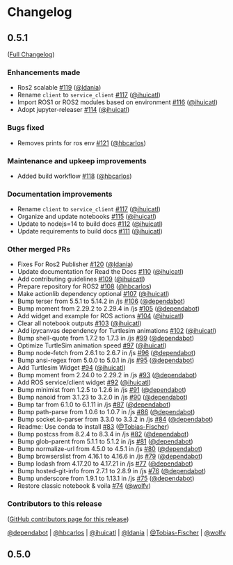 # Changelog

<!-- <START NEW CHANGELOG ENTRY> -->

## 0.5.1

([Full Changelog](https://github.com/RoboStack/jupyter-ros/compare/0.5.0...1f6c46c9d24768a30817996445140d8ce956106d))

### Enhancements made

- Ros2 scalable [#119](https://github.com/RoboStack/jupyter-ros/pull/119) ([@ldania](https://github.com/ldania))
- Rename `client` to `service_client` [#117](https://github.com/RoboStack/jupyter-ros/pull/117) ([@ihuicatl](https://github.com/ihuicatl))
- Import ROS1 or ROS2 modules based on environment [#116](https://github.com/RoboStack/jupyter-ros/pull/116) ([@ihuicatl](https://github.com/ihuicatl))
- Adopt jupyter-releaser [#114](https://github.com/RoboStack/jupyter-ros/pull/114) ([@ihuicatl](https://github.com/ihuicatl))

### Bugs fixed

- Removes prints for ros env [#121](https://github.com/RoboStack/jupyter-ros/pull/121) ([@hbcarlos](https://github.com/hbcarlos))

### Maintenance and upkeep improvements

- Added build workflow [#118](https://github.com/RoboStack/jupyter-ros/pull/118) ([@hbcarlos](https://github.com/hbcarlos))

### Documentation improvements

- Rename `client` to `service_client` [#117](https://github.com/RoboStack/jupyter-ros/pull/117) ([@ihuicatl](https://github.com/ihuicatl))
- Organize and update notebooks [#115](https://github.com/RoboStack/jupyter-ros/pull/115) ([@ihuicatl](https://github.com/ihuicatl))
- Update to nodejs=14 to build docs [#112](https://github.com/RoboStack/jupyter-ros/pull/112) ([@ihuicatl](https://github.com/ihuicatl))
- Update requirements to build docs [#111](https://github.com/RoboStack/jupyter-ros/pull/111) ([@ihuicatl](https://github.com/ihuicatl))

### Other merged PRs

- Fixes For Ros2 Publisher [#120](https://github.com/RoboStack/jupyter-ros/pull/120) ([@ldania](https://github.com/ldania))
- Update documentation for Read the Docs [#110](https://github.com/RoboStack/jupyter-ros/pull/110) ([@ihuicatl](https://github.com/ihuicatl))
- Add contributing guidelines [#109](https://github.com/RoboStack/jupyter-ros/pull/109) ([@ihuicatl](https://github.com/ihuicatl))
- Prepare repository for ROS2 [#108](https://github.com/RoboStack/jupyter-ros/pull/108) ([@hbcarlos](https://github.com/hbcarlos))
- Make actionlib dependency optional [#107](https://github.com/RoboStack/jupyter-ros/pull/107) ([@ihuicatl](https://github.com/ihuicatl))
- Bump terser from 5.5.1 to 5.14.2 in /js [#106](https://github.com/RoboStack/jupyter-ros/pull/106) ([@dependabot](https://github.com/dependabot))
- Bump moment from 2.29.2 to 2.29.4 in /js [#105](https://github.com/RoboStack/jupyter-ros/pull/105) ([@dependabot](https://github.com/dependabot))
- Add widget and example for ROS actions [#104](https://github.com/RoboStack/jupyter-ros/pull/104) ([@ihuicatl](https://github.com/ihuicatl))
- Clear all notebook outputs [#103](https://github.com/RoboStack/jupyter-ros/pull/103) ([@ihuicatl](https://github.com/ihuicatl))
- Add ipycanvas dependency for Turtlesim animations [#102](https://github.com/RoboStack/jupyter-ros/pull/102) ([@ihuicatl](https://github.com/ihuicatl))
- Bump shell-quote from 1.7.2 to 1.7.3 in /js [#99](https://github.com/RoboStack/jupyter-ros/pull/99) ([@dependabot](https://github.com/dependabot))
- Optimize TurtleSim animation speed [#97](https://github.com/RoboStack/jupyter-ros/pull/97) ([@ihuicatl](https://github.com/ihuicatl))
- Bump node-fetch from 2.6.1 to 2.6.7 in /js [#96](https://github.com/RoboStack/jupyter-ros/pull/96) ([@dependabot](https://github.com/dependabot))
- Bump ansi-regex from 5.0.0 to 5.0.1 in /js [#95](https://github.com/RoboStack/jupyter-ros/pull/95) ([@dependabot](https://github.com/dependabot))
- Add Turtlesim Widget [#94](https://github.com/RoboStack/jupyter-ros/pull/94) ([@ihuicatl](https://github.com/ihuicatl))
- Bump moment from 2.24.0 to 2.29.2 in /js [#93](https://github.com/RoboStack/jupyter-ros/pull/93) ([@dependabot](https://github.com/dependabot))
- Add ROS service/client widget [#92](https://github.com/RoboStack/jupyter-ros/pull/92) ([@ihuicatl](https://github.com/ihuicatl))
- Bump minimist from 1.2.5 to 1.2.6 in /js [#91](https://github.com/RoboStack/jupyter-ros/pull/91) ([@dependabot](https://github.com/dependabot))
- Bump nanoid from 3.1.23 to 3.2.0 in /js [#90](https://github.com/RoboStack/jupyter-ros/pull/90) ([@dependabot](https://github.com/dependabot))
- Bump tar from 6.1.0 to 6.1.11 in /js [#87](https://github.com/RoboStack/jupyter-ros/pull/87) ([@dependabot](https://github.com/dependabot))
- Bump path-parse from 1.0.6 to 1.0.7 in /js [#86](https://github.com/RoboStack/jupyter-ros/pull/86) ([@dependabot](https://github.com/dependabot))
- Bump socket.io-parser from 3.3.0 to 3.3.2 in /js [#84](https://github.com/RoboStack/jupyter-ros/pull/84) ([@dependabot](https://github.com/dependabot))
- Readme: Use conda to install [#83](https://github.com/RoboStack/jupyter-ros/pull/83) ([@Tobias-Fischer](https://github.com/Tobias-Fischer))
- Bump postcss from 8.2.4 to 8.3.4 in /js [#82](https://github.com/RoboStack/jupyter-ros/pull/82) ([@dependabot](https://github.com/dependabot))
- Bump glob-parent from 5.1.1 to 5.1.2 in /js [#81](https://github.com/RoboStack/jupyter-ros/pull/81) ([@dependabot](https://github.com/dependabot))
- Bump normalize-url from 4.5.0 to 4.5.1 in /js [#80](https://github.com/RoboStack/jupyter-ros/pull/80) ([@dependabot](https://github.com/dependabot))
- Bump browserslist from 4.16.1 to 4.16.6 in /js [#79](https://github.com/RoboStack/jupyter-ros/pull/79) ([@dependabot](https://github.com/dependabot))
- Bump lodash from 4.17.20 to 4.17.21 in /js [#77](https://github.com/RoboStack/jupyter-ros/pull/77) ([@dependabot](https://github.com/dependabot))
- Bump hosted-git-info from 2.7.1 to 2.8.9 in /js [#76](https://github.com/RoboStack/jupyter-ros/pull/76) ([@dependabot](https://github.com/dependabot))
- Bump underscore from 1.9.1 to 1.13.1 in /js [#75](https://github.com/RoboStack/jupyter-ros/pull/75) ([@dependabot](https://github.com/dependabot))
- Restore classic notebook & voila [#74](https://github.com/RoboStack/jupyter-ros/pull/74) ([@wolfv](https://github.com/wolfv))

### Contributors to this release

([GitHub contributors page for this release](https://github.com/RoboStack/jupyter-ros/graphs/contributors?from=2021-04-20&to=2022-08-11&type=c))

[@dependabot](https://github.com/search?q=repo%3ARoboStack%2Fjupyter-ros+involves%3Adependabot+updated%3A2021-04-20..2022-08-11&type=Issues) | [@hbcarlos](https://github.com/search?q=repo%3ARoboStack%2Fjupyter-ros+involves%3Ahbcarlos+updated%3A2021-04-20..2022-08-11&type=Issues) | [@ihuicatl](https://github.com/search?q=repo%3ARoboStack%2Fjupyter-ros+involves%3Aihuicatl+updated%3A2021-04-20..2022-08-11&type=Issues) | [@ldania](https://github.com/search?q=repo%3ARoboStack%2Fjupyter-ros+involves%3Aldania+updated%3A2021-04-20..2022-08-11&type=Issues) | [@Tobias-Fischer](https://github.com/search?q=repo%3ARoboStack%2Fjupyter-ros+involves%3ATobias-Fischer+updated%3A2021-04-20..2022-08-11&type=Issues) | [@wolfv](https://github.com/search?q=repo%3ARoboStack%2Fjupyter-ros+involves%3Awolfv+updated%3A2021-04-20..2022-08-11&type=Issues)

<!-- <END NEW CHANGELOG ENTRY> -->

## 0.5.0
